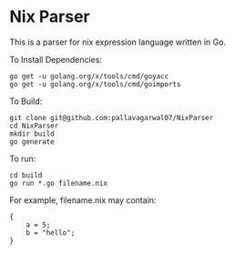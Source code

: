 # Nix Parser

This is a parser for nix expression language written in Go.

To Install Dependencies:

```
go get -u golang.org/x/tools/cmd/goyacc
go get -u golang.org/x/tools/cmd/goimports
```

To Build:

```
git clone git@github.com:pallavagarwal07/NixParser
cd NixParser
mkdir build
go generate
```

To run:

```
cd build
go run *.go filename.nix
```

For example, filename.nix may contain:

```
{
    a = 5;
    b = "hello";
}
```
